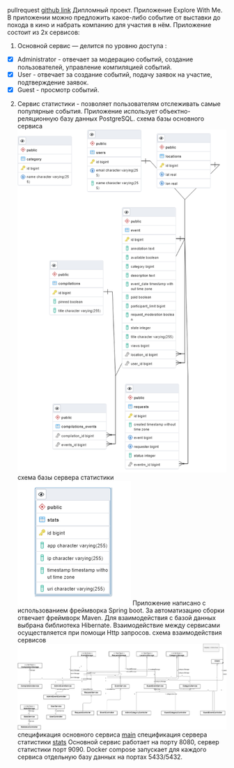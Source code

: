 pullrequest [github link](https://github.com/dkantserev/java-explore-with-me/pull/1#issue-1402308827)
Дипломный проект.
Приложение Explore With Me.
В приложении можно предложить какое-либо событие от выставки до похода в кино и набрать компанию для участия в нём. Приложение состоит из 2х сервисов:

1.  Основной сервис — делится по уровню доступа :
- [x] Administrator - отвечает за модерацию событий, создание пользователей, управление компиляцией событий.
- [x] User - отвечает за создание событий, подачу заявок на участие, подтверждение заявок.
- [x] Guest - просмотр событий.
2. Сервис статистики - позволяет пользователям отслеживать самые популярные события.
   Приложение использует объектно-реляционную базу данных PostgreSQL.
   схема базы основного сервиса
   ![enter image description here](/main.png)
   схема базы сервера статистики
   ![enter image description here](/stats.png)
   Приложение написано с использованием фреймворка  Spring boot.
   За автоматизацию сборки отвечает фреймворк Maven.
   Для взаимодействия с базой данных выбрана библиотека Hibernate.
   Взаимодействие между сервисами осуществляется при помощи Http запросов.
   схема взаимодействия сервисов
   ![enter image description here](/shema.png)
   спецификация основного сервиса [main](https://raw.githubusercontent.com/yandex-praktikum/java-explore-with-me/main/ewm-main-service-spec.json)
   спецификация сервера статистики [stats](https://raw.githubusercontent.com/yandex-praktikum/java-explore-with-me/main/ewm-stats-service-spec.json)
   Основной сервис работает на порту 8080, сервер статистики порт 9090.
   Docker compose запускает для каждого сервиса отдельную базу данных на портах 5433/5432.